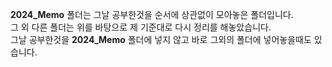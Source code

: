 **2024_Memo** 폴더는 그날 공부한것을 순서에 상관없이 모아놓은 폴더입니다.  
그 외 다른 폴더는 위를 바탕으로 제 기준대로 다시 정리를 해놓았습니다.  
그날 공부한것을 **2024_Memo** 폴더에 넣지 않고 바로 그외의 폴더에 넣어놓을때도 있습니다.  
 